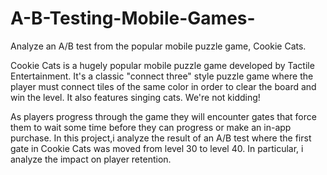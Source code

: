 # A-B-Testing-Mobile-Games-
Analyze an A/B test from the popular mobile puzzle game, Cookie Cats.

Cookie Cats is a hugely popular mobile puzzle game developed by Tactile Entertainment. It's a classic "connect three" style puzzle game where the player must connect tiles of the same color in order to clear the board and win the level. It also features singing cats. We're not kidding!

As players progress through the game they will encounter gates that force them to wait some time before they can progress or make an in-app purchase. In this project,i analyze the result of an A/B test where the first gate in Cookie Cats was moved from level 30 to level 40. In particular, i analyze the impact on player retention.
